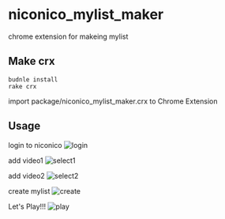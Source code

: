 niconico_mylist_maker
=====================

chrome extension for makeing mylist

## Make crx
```
budnle install
rake crx
```
import package/niconico_mylist_maker.crx to Chrome Extension

## Usage
login to niconico
![login](https://dl.dropboxusercontent.com/s/dptb0wcjwazmfxi/login.png)

add video1
![select1](https://dl.dropboxusercontent.com/s/em20p5cyjuhfxyu/select1.png)

add video2
![select2](https://dl.dropboxusercontent.com/s/z73idglk5lboca2/select2.png)

create mylist
![create](https://dl.dropboxusercontent.com/s/b3vgn255yjap0xf/create.png)

Let's Play!!!
![play](https://dl.dropboxusercontent.com/s/j2ntxtcoiajgyyv/play.png)
